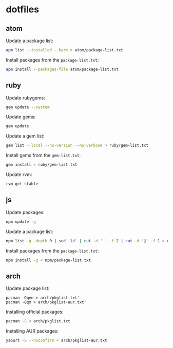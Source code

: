 # dotfiles

## atom

Update a package list:

```bash
apm list --installed --bare > atom/package-list.txt
```

Install packages from the `package-list.txt`:

```bash
apm install --packages-file atom/package-list.txt
```

## ruby

Update rubygems:

```bash
gem update --system
```

Update gems:

```bash
gem update
```

Update a gem list:

```bash
gem list --local --no-version --no-verbose > ruby/gem-list.txt
```

Install gems from the `gem-list.txt`:

```bash
gem install < ruby/gem-list.txt
```

Update rvm:

```bash
rvm get stable
```

## js

Update packages:

```bash
npm update -g
```

Update a package list:

```bash
npm list -g -depth 0 | sed '1d' | cut -d ' ' -f 2 | cut -d '@' -f 1 > npm/package-list.txt
```

Install packages from the `package-list.txt`:

```bash
npm install -g < npm/package-list.txt
```

## arch

Update package list:

```
pacman -Qqen > arch/pkglist.txt'
pacman -Qqm > arch/pkglist-aur.txt'
```

Installing official packages:

```bash
pacman -S < arch/pkglist.txt
```

Installing AUR packages:

```bash
yaourt -S --noconfirm < arch/pkglist-aur.txt
```
